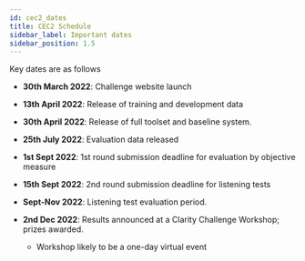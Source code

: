 ```yaml
---
id: cec2_dates
title: CEC2 Schedule
sidebar_label: Important dates
sidebar_position: 1.5
---
```


Key dates are as follows

- **30th March 2022**: Challenge website launch  
- **13th April 2022**: Release of training and development data
- **30th April 2022**: Release of full toolset and baseline system.
- **25th July 2022**: Evaluation data released
- **1st Sept 2022**: 1st round submission deadline for evaluation by objective measure

- **15th Sept 2022**: 2nd round submission deadline for listening tests

- **Sept-Nov 2022**: Listening test evaluation period.
- **2nd Dec 2022**:  Results announced at a Clarity Challenge Workshop; prizes awarded.
  - Workshop likely to be a one-day virtual event

